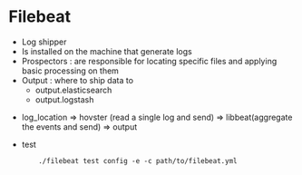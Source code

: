 # Filebeat 
 - Log shipper 
 - Is installed on the machine that generate logs 
 - Prospectors : are responsible for locating specific files and applying basic processing 
	on them 
 - Output : where to ship data to 
	- output.elasticsearch
	- output.logstash

* log_location => hovster (read a single log and send) => libbeat(aggregate the events and send) => output

* test
    
    ```
        ./filebeat test config -e -c path/to/filebeat.yml
    ```
    